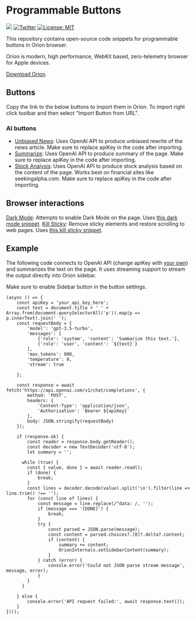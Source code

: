 # Programmable Buttons

[![](https://dcbadge.vercel.app/api/server/gKh5E6ys6D?compact=true&style=flat)](https://discord.gg/gKh5E6ys6D) [![Twitter](https://img.shields.io/twitter/follow/KagiHQ?style=social)](https://twitter.com/KagiHQ) [![License: MIT](https://img.shields.io/badge/License-MIT-green.svg)](https://opensource.org/license/mit/) 

This repository contains open-source code snippets for programmable buttons in Orion browser.

Orion is modern, high performance, WebKit based, zero-telemetry browser for Apple devices.

[Download Orion](https://browser.kagi.com).

## Buttons

Copy the link to the below buttons to import them in Orion. To import right click toolbar and then select "Import Button from URL".

### AI buttons

- [Unbiased News](https://github.com/OrionBrowser/ProgrammableButtons/raw/main/buttons/Unbiased%20News.plist): Uses OpenAI API to produce unbiased rewrite of the news article. Make sure to replace apiKey in the code after importing.
- [Summarize](https://github.com/OrionBrowser/ProgrammableButtons/raw/main/buttons/Summarize.plist): Uses OpenAI API to produce summary of the page. Make sure to replace apiKey in the code after importing.
- [Stock Analysis](https://github.com/OrionBrowser/ProgrammableButtons/raw/main/buttons/Unbiased%20News.plist): Uses OpenAI API to produce stock analysis based on the content of the page. Works best on financial sites like seekingalpha.com. Make sure to replace apiKey in the code after importing.

## Browser interactions

[Dark Mode](https://github.com/OrionBrowser/ProgrammableButtons/raw/main/buttons/Dark%20Mode.plist): Attempts to enable Dark Mode on the page. Uses [this dark mode snippet](https://github.com/OrionBrowser/DarkMode).
[Kill Sticky](https://github.com/OrionBrowser/ProgrammableButtons/raw/main/buttons/Kill%20Sticky.plist): Remove sticky elements and restore scrolling to web pages. Uses [this kill sticky snippet](https://github.com/t-mart/kill-sticky).

## Example 

The following code connects to OpenAI API (change apiKey with [your own](https://platform.openai.com/account/api-keys)) and summarizes the text on the page. It uses streaming support to stream the output directly into Orion sidebar.

Make sure to enable Sidebar button in the button settings.

```
(async () => {
    const apiKey = 'your_api_key_here';
    const text = document.title + ' ' + Array.from(document.querySelectorAll('p')).map(p => p.innerText).join(' ');
    const requestBody = {
        'model': 'gpt-3.5-turbo',
        'messages': [
            {'role': 'system', 'content': 'Summarize this text.'},
            {'role': 'user', 'content': `${text}`}
        ],
        'max_tokens': 800,
        'temperature': 0,
        'stream': true

    };

    const response = await fetch('https://api.openai.com/v1/chat/completions', {
        method: 'POST',
        headers: {
            'Content-Type': 'application/json',
            'Authorization': `Bearer ${apiKey}`
        },
        body: JSON.stringify(requestBody)
    });

    if (response.ok) {
        const reader = response.body.getReader();
        const decoder = new TextDecoder('utf-8');
        let summary = '';

      while (true) {
        const { value, done } = await reader.read();
        if (done) {
            break;
        }
        const lines = decoder.decode(value).split('\n').filter(line => line.trim() !== '');
        for (const line of lines) {
            const message = line.replace(/^data: /, '');
            if (message === '[DONE]') {
                break;
            }
            try {
                const parsed = JSON.parse(message);
                const content = parsed.choices?.[0]?.delta?.content;
                if (content) {
                    summary += content;
                    OrionInternals.setSidebarContent(summary);
                }
            } catch (error) {
                console.error('Could not JSON parse stream message', message, error);
            }
        }
      }

    } else {
        console.error('API request failed:', await response.text());
    }
})();



 ```
